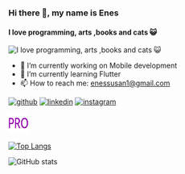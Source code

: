 ### Hi there 👋, my name is **Enes**
#### I love programming, arts ,books and cats 😺
![I love programming, arts ,books and cats 😺](https://images.wallpaperscraft.com/image/single/cat_muzzle_fluffy_blue_eyed_119048_3840x2160.jpg)


- 🔭 I’m currently working on Mobile development 
- 🌱 I’m currently learning Flutter 
- 📫 How to reach me: enessusan1@gmail.com 


[<img src='https://cdn.jsdelivr.net/npm/simple-icons@3.0.1/icons/github.svg' alt='github' height='40'>](https://github.com/enessusan00)  [<img src='https://cdn.jsdelivr.net/npm/simple-icons@3.0.1/icons/linkedin.svg' alt='linkedin' height='40'>](https://www.linkedin.com/in/enes-susan/)  [<img src='https://cdn.jsdelivr.net/npm/simple-icons@3.0.1/icons/instagram.svg' alt='instagram' height='40'>](https://www.instagram.com/dev.enes_/)  

<a href='https://github.com/pricing'><img src='https://raw.githubusercontent.com/acervenky/animated-github-badges/master/assets/pro.gif' width='40' height='40'></a> 

[![Top Langs](https://github-readme-stats.vercel.app/api/top-langs/?username=enessusan00)](https://github.com/anuraghazra/github-readme-stats)

![GitHub stats](https://github-readme-stats.vercel.app/api?username=enessusan00&show_icons=true)  

